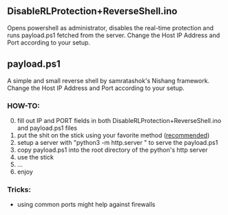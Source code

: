 
## DisableRLProtection+ReverseShell.ino
Opens powershell as administrator, disables the real-time protection and runs payload.ps1 fetched from the server. Change the Host IP Address and Port according to your setup.

## payload.ps1
A simple and small reverse shell by samratashok's Nishang framework. Change the Host IP Address and Port according to your setup.

### HOW-TO:
0. fill out IP and PORT fields in both DisableRLProtection+ReverseShell.ino and payload.ps1 files
1. put the shit on the stick using your favorite method (<a href=http://digistump.com/wiki/digispark/tutorials/connecting>recommended</a>)
2. setup a server with "python3 -m http.server <PORT>" to serve the payload.ps1
3. copy payload.ps1 into the root directory of the python's http server
4. use the stick
5. ...
6. enjoy
  
### Tricks:
* using common ports might help against firewalls  
 
